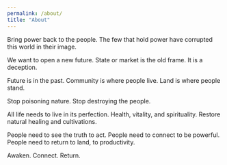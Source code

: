 ```yaml
---
permalink: /about/
title: "About"
---
```


Bring power back to the people.
The few that hold power have corrupted this world in their image.

We want to open a new future.
State or market is the old frame.
It is a deception.

Future is in the past.
Community is where people live.
Land is where people stand.

Stop poisoning nature.
Stop destroying the people.

All life needs to live in its perfection.
Health, vitality, and spirituality.
Restore natural healing and cultivations.

People need to see the truth to act.
People need to connect to be powerful.
People need to return to land, to productivity.

Awaken. Connect. Return.